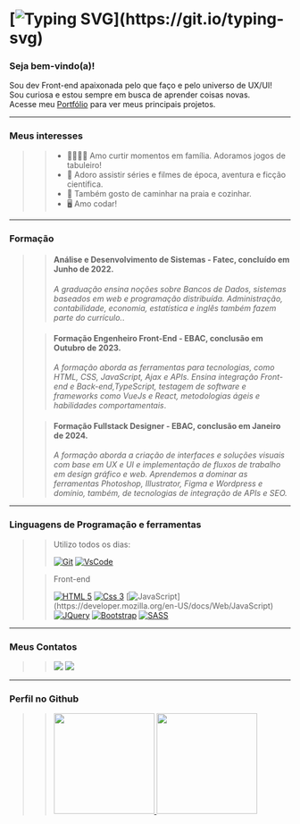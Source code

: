 # [![Typing SVG](https://readme-typing-svg.demolab.com?font=Indie+Flower&size=40&pause=1000&color=cf9075&background=FFFFFF00&vCenter=true&width=700&height=60&lines=%F0%9F%91%8B+Olá!+Prazer,+meu+nome+é+Juliane!)](https://git.io/typing-svg)

 
### Seja bem-vindo(a)! </br>  
 Sou dev Front-end apaixonada pelo que faço e pelo universo de UX/UI!  </br> 
 Sou curiosa e estou sempre em busca de aprender coisas novas. </br> 
 Acesse meu [Portfólio](https://julianemonteiro.github.io/) para ver meus principais projetos.
 
---
### Meus interesses

>
>> - 👨‍👩‍👦‍👦 Amo curtir momentos em família. Adoramos jogos de tabuleiro!
>> - :movie_camera: Adoro assistir séries e filmes de época, aventura e ficção científica.
>> - :walking: Também gosto de caminhar na praia e cozinhar.
>> - :desktop_computer:  Amo codar!
>
---

### Formação

>
>> #### Análise e Desenvolvimento de Sistemas - Fatec, concluído em Junho de 2022.
>>
>>*A graduação ensina noções sobre Bancos de Dados, sistemas baseados em web e programação distribuída. Administração, contabilidade, economia, estatística e inglês também fazem parte do currículo.*.
>
>> #### Formação Engenheiro Front-End - EBAC, conclusão em Outubro de 2023.
>>
>>*A formação aborda as ferramentas para tecnologias, como HTML, CSS, JavaScript, Ajax e APIs. Ensina integração Front-end e Back-end,TypeScript, testagem de software e frameworks como VueJs e React, metodologias ágeis e habilidades comportamentais*.
>
>> #### Formação Fullstack Designer - EBAC, conclusão em Janeiro de 2024.
>>
>>*A formação aborda a criação de interfaces e soluções visuais com base em UX e UI e implementação de fluxos de trabalho em design gráfico e web. Aprendemos a dominar as ferramentas Photoshop, Illustrator, Figma e Wordpress e domínio, também, de tecnologias de integração de APIs e SEO.*
>


 ---
 ### Linguagens de Programação e ferramentas

>
>
>> Utilizo todos os dias:
>>
>> [![Git](https://img.shields.io/badge/GIT-E44C30?style=for-the-badge&logo=git&logoColor=white)](https://git-scm.com/)
>> [![VsCode](https://img.shields.io/badge/VSCode-0078D4?style=for-the-badge&logo=visual%20studio%20code&logoColor=white)](https://code.visualstudio.com/)
>
>> Front-end
>>
>> [![HTML 5](https://img.shields.io/badge/HTML5-E34F26?style=for-the-badge&logo=html5&logoColor=white)](https://developer.mozilla.org/en-US/docs/Web/HTML)
>> [![Css 3](https://img.shields.io/badge/CSS3-1572B6?style=for-the-badge&logo=css3&logoColor=white)](https://developer.mozilla.org/en-US/docs/Web/CSS)
>> [![JavaScript](https://img.shields.io/badge/JavaScript-323330?style=for-the-badge&logo=javascript&logoColor=F7DF1E")](https://developer.mozilla.org/en-US/docs/Web/JavaScript)
>> [![JQuery](https://img.shields.io/badge/jQuery-0769AD?style=for-the-badge&logo=jquery&logoColor=white)](https://api.jquery.com/)
>> [![Bootstrap](https://img.shields.io/badge/Bootstrap-563D7C?style=for-the-badge&logo=bootstrap&logoColor=white)](https://getbootstrap.com/docs/5.3/getting-started/introduction/)
>> [![SASS](https://img.shields.io/badge/Sass-CC6699?style=for-the-badge&logo=sass&logoColor=white)](https://sass-lang.com/documentation/)
>
---

 ### Meus Contatos  
  
>
>> <a href="https://www.linkedin.com/in/juliane-aparecida-monteiro-dos-santos-8736a3172" target="_blank"><img src="https://img.shields.io/badge/-LinkedIn-%230077B5?style=for-the-badge&logo=linkedin&logoColor=white" target="_blank"></a> 
>>  <a href = "mailto:ju.ap.mont@gmail.com"><img src="https://img.shields.io/badge/-Gmail-%23333?style=for-the-badge&logo=gmail&logoColor=white" target="_blank"></a>
>
 ---
 
### Perfil no Github

>
>> <a href="https://github.com/JulianeMonteiro">
>> <img height="180em" src="https://github-readme-stats.vercel.app/api?username=JulianeMonteiro&show_icons=true&theme=dracula&include_all_commits=true&count_private=true"/>
>> <img height="180em" src="https://github-readme-stats.vercel.app/api/top-langs/?username=JulianeMonteiro&layout=compact&langs_count=7&theme=dracula"/>
>
 
